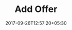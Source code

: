 ---
title: "Add Offer"
date: 2017-09-26T12:57:20+05:30
draft: false
layout: offers-add
property: "Panjim Inn"
status: "In Process"
url: /offers/add/panjim-inn/
slug: "panjim-inn/"

mainmenu:
 offers: true
 addoffer: true

---